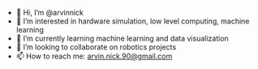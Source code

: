- 👋 Hi, I’m @arvinnick
- 👀 I’m interested in hardware simulation, low level computing, machine learning
- 🌱 I’m currently learning machine learning and data visualization
- 💞️ I’m looking to collaborate on robotics projects
- 📫 How to reach me: arvin.nick.90@gmail.com

<!---
arvinnick/arvinnick is a ✨ special ✨ repository because its `README.md` (this file) appears on your GitHub profile.
You can click the Preview link to take a look at your changes.
--->

